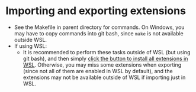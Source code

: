 # Importing and exporting extensions

- See the Makefile in parent directory for commands. On Windows, you may have to copy commands into git bash, since `make` is not available outside WSL.
- If using WSL:
  - It is recommended to perform these tasks outside of WSL (but using git bash), and then simply [click the button to install all extensions in WSL](https://code.visualstudio.com/docs/remote/wsl#_managing-extensions). Otherwise, you may miss some extensions when exporting (since not all of them are enabled in WSL by default), and the extensions may not be available outside of WSL if importing just in WSL.

